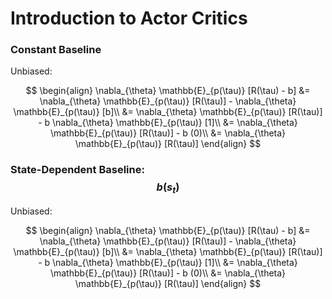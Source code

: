 # Introduction to Actor Critics

### Constant Baseline

Unbiased:

$$
\begin{align}
\nabla_{\theta} \mathbb{E}_{p(\tau)} [R(\tau) - b]
&= \nabla_{\theta}  \mathbb{E}_{p(\tau)} [R(\tau)] - \nabla_{\theta} \mathbb{E}_{p(\tau)} [b]\\
&= \nabla_{\theta} \mathbb{E}_{p(\tau)} [R(\tau)] - b \nabla_{\theta} \mathbb{E}_{p(\tau)} [1]\\
&= \nabla_{\theta} \mathbb{E}_{p(\tau)} [R(\tau)] - b (0)\\
&= \nabla_{\theta} \mathbb{E}_{p(\tau)} [R(\tau)]
\end{align}
$$


### State-Dependent Baseline: $$b(s_t)$$

Unbiased:

$$
\begin{align}
\nabla_{\theta} \mathbb{E}_{p(\tau)} [R(\tau) - b]
&= \nabla_{\theta}  \mathbb{E}_{p(\tau)} [R(\tau)] - \nabla_{\theta} \mathbb{E}_{p(\tau)} [b]\\
&= \nabla_{\theta} \mathbb{E}_{p(\tau)} [R(\tau)] - b \nabla_{\theta} \mathbb{E}_{p(\tau)} [1]\\
&= \nabla_{\theta} \mathbb{E}_{p(\tau)} [R(\tau)] - b (0)\\
&= \nabla_{\theta} \mathbb{E}_{p(\tau)} [R(\tau)]
\end{align}
$$